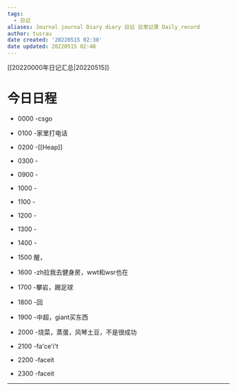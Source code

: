 ```yaml
---
tags:
  - 日记
aliases: Journal journal Diary diary 日记 日常记录 Daily_record
author: tusrau
date created: '20220515 02:30'
date updated: 20220515 02:48
---
```


[[20220000年日记汇总|20220515]]

# 今日日程

- 0000 -csgo
- 0100 -家里打电话
- 0200 -[[Heap]]
- 0300 -

- 0900 -
- 1000 -
- 1100 -
- 1200 -
- 1300 -
- 1400 -
- 1500 醒，
- 1600 -zh拉我去健身房，wwt和wsr也在
- 1700 -攀岩，踢足球
- 1800 -回

- 1900 -中超，giant买东西
- 2000 -烧菜，蒸蛋，风琴土豆，不是很成功
- 2100 -fa'ce'i't
- 2200 -faceit
- 2300 -faceit 

---
